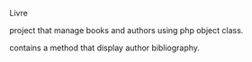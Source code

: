 Livre

project that manage books and authors using php object class.

contains a method that display author bibliography.
